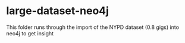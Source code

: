 # large-dataset-neo4j
This folder runs through the import of the NYPD dataset (0.8 gigs) into neo4j to get insight
